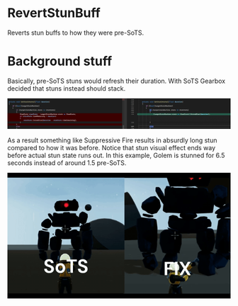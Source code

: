 # RevertStunBuff
Reverts stun buffs to how they were pre-SoTS.

# Background stuff
Basically, pre-SoTS stuns would refresh their duration. With SoTS Gearbox decided that stuns instead should stack. 

![image](https://raw.githubusercontent.com/viliger2/RoR2_SmallerMods/refs/heads/main/RevertStunBuff/Thunderstore/code_example.png)

As a result something like Suppressive Fire results in absurdly long stun compared to how it was before. Notice that stun visual effect ends way before actual stun state runs out. In this example, Golem is stunned for 6.5 seconds instead of around 1.5 pre-SoTS.

![image](https://raw.githubusercontent.com/viliger2/RoR2_SmallerMods/refs/heads/main/RevertStunBuff/Thunderstore/example.gif)
